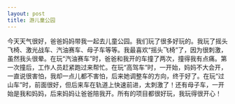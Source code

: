 ```yaml
---
layout: post
title: 游儿童公园
---
```



今天天气很好，爸爸妈妈带我一起去儿童公园。我们玩了很多好玩的。我玩了摇头飞椅、激光战车、汽油赛车、母子车等等。我最喜欢“摇头飞椅”了，因为很刺激，虽然我头很晕。在玩“汽油赛车”时，爸爸和我开的车撞了两次，撞得我有点痛。第一次撞后，工作人员赶紧跑过来帮忙。在玩“高驾车”时，一开始，妈妈不大会开，一直说很害怕，我却一点儿都不害怕，后来她调整车的方向，终于好了。在玩“过山车”时，前面很好，但后来车在轨道上快速前进，太刺激了！还有母子车，一开始是我和妈妈，后来妈妈让爸爸陪我开。所有的项目都很好玩，我玩得很开心！
